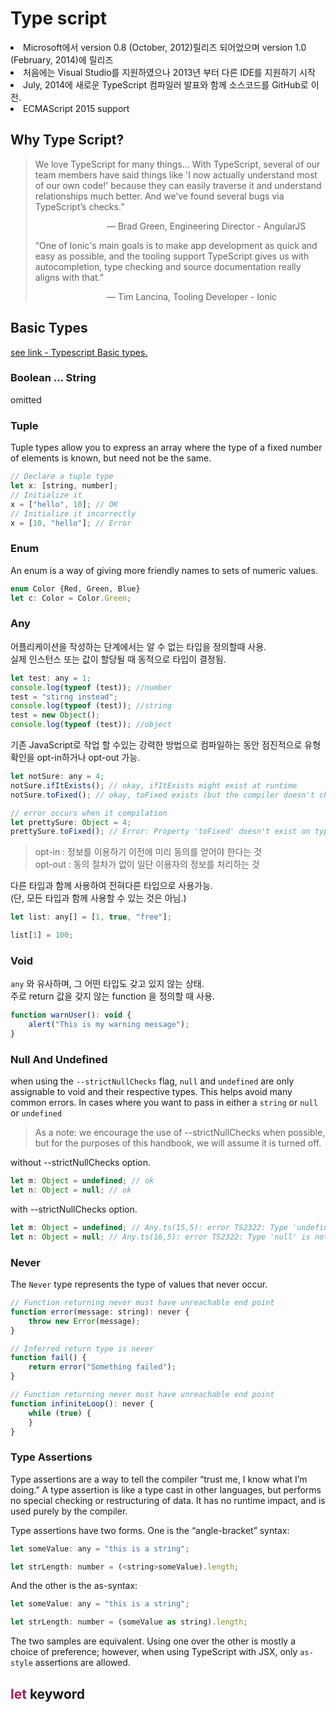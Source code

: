 # Type script

<li>Microsoft에서 version 0.8 (October, 2012)릴리즈 되어었으며 version 1.0 (February, 2014)에 릴리즈</li>
<li>처음에는 Visual Studio를 지원하였으나 2013년 부터 다른 IDE를 지원하기 시작</li>
<li>July, 2014에 새로운 TypeScript 컴파일러 발표와 함께 소스코드를 GitHub로 이전.</li>
<li>ECMAScript 2015 support</li>

## Why Type Script?

>We love TypeScript for many things… With TypeScript, several of our team members have said things like 'I now actually understand most of our own code!' because they can easily traverse it and understand relationships much better. And we’ve found several bugs via TypeScript’s checks.”
>
>&nbsp;&nbsp;&nbsp;&nbsp;&nbsp;&nbsp;&nbsp;&nbsp;&nbsp;&nbsp;&nbsp;&nbsp;&nbsp;&nbsp;&nbsp;&nbsp;&nbsp;&nbsp;&nbsp;&nbsp;&nbsp;&nbsp;&nbsp;&nbsp;&nbsp;&nbsp;&nbsp;&nbsp;&nbsp;— Brad Green, Engineering Director - AngularJS  
>
>“One of Ionic's main goals is to make app development as quick and easy as possible, and the tooling support TypeScript gives us with autocompletion, type checking and source documentation really aligns with that.”
>
>&nbsp;&nbsp;&nbsp;&nbsp;&nbsp;&nbsp;&nbsp;&nbsp;&nbsp;&nbsp;&nbsp;&nbsp;&nbsp;&nbsp;&nbsp;&nbsp;&nbsp;&nbsp;&nbsp;&nbsp;&nbsp;&nbsp;&nbsp;&nbsp;&nbsp;&nbsp;&nbsp;&nbsp;&nbsp;— Tim Lancina, Tooling Developer - Ionic


## Basic Types

[see link - Typescript Basic types.](https://www.typescriptlang.org/docs/handbook/basic-types.html)

### Boolean ... String
omitted
### Tuple
Tuple types allow you to express an array where the type of a fixed number of elements is known, but need not be the same.
```JavaScript
// Declare a tuple type
let x: [string, number];
// Initialize it
x = ["hello", 10]; // OK
// Initialize it incorrectly
x = [10, "hello"]; // Error
```

### Enum
An enum is a way of giving more friendly names to sets of numeric values.
```JavaScript
enum Color {Red, Green, Blue}
let c: Color = Color.Green;
```

### Any
어플리케이션을 작성하는 단계에서는 알 수 없는 타입을 정의할때 사용.  
실제 인스턴스 또는 값이 할당될 때 동적으로 타입이 결정됨.
```JavaScript
let test: any = 1;
console.log(typeof (test)); //number
test = "stirng instead";
console.log(typeof (test)); //string
test = new Object();
console.log(typeof (test)); //object
```
기존 JavaScript로 작업 할 수있는 강력한 방법으로 컴파일하는 동안 점진적으로 유형 확인을 opt-in하거나 opt-out 가능.
```JavaScript
let notSure: any = 4;
notSure.ifItExists(); // okay, ifItExists might exist at runtime
notSure.toFixed(); // okay, toFixed exists (but the compiler doesn't check)

// error occurs when it compilation
let prettySure: Object = 4;
prettySure.toFixed(); // Error: Property 'toFixed' doesn't exist on type 'Object'.
```
> opt-in : 정보를 이용하기 이전에 미리 동의를 얻어야 한다는 것  
> opt-out : 동의 절차가 없이 일단 이용자의 정보를 처리하는 것

다른 타입과 함께 사용하여 전혀다른 타입으로 사용가능.  
(단, 모든 타입과 함께 사용할 수 있는 것은 아님.)
```JavaScript
let list: any[] = [1, true, "free"];

list[1] = 100;
```

### Void
`any` 와 유사하며, 그 어떤 타입도 갖고 있지 않는 상태.  
주로 return 값을 갖지 않는 function 을 정의할 때 사용.
```JavaScript
function warnUser(): void {
    alert("This is my warning message");
}
```

### Null And Undefined

when using the `--strictNullChecks` flag, `null` and `undefined` are only assignable to void and their respective types. This helps avoid many common errors. In cases where you want to pass in either a `string` or `null` or `undefined`

>As a note: we encourage the use of --strictNullChecks when possible, but for the purposes of this handbook, we will assume it is turned off.  

without --strictNullChecks option.
```JavaScript
let m: Object = undefined; // ok
let n: Object = null; // ok
```
with --strictNullChecks option.
```JavaScript
let m: Object = undefined; // Any.ts(15,5): error TS2322: Type 'undefined' is not assignable to type 'Object'.
let n: Object = null; // Any.ts(16,5): error TS2322: Type 'null' is not assignable to type 'Object'.
```

### Never
The `Never` type represents the type of values that never occur.

```JavaScript
// Function returning never must have unreachable end point
function error(message: string): never {
    throw new Error(message);
}

// Inferred return type is never
function fail() {
    return error("Something failed");
}

// Function returning never must have unreachable end point
function infiniteLoop(): never {
    while (true) {
    }
}
```

### Type Assertions

Type assertions are a way to tell the compiler “trust me, I know what I’m doing.” A type assertion is like a type cast in other languages, but performs no special checking or restructuring of data. It has no runtime impact, and is used purely by the compiler.

Type assertions have two forms. One is the “angle-bracket” syntax:

```Javascript
let someValue: any = "this is a string";

let strLength: number = (<string>someValue).length;
```
And the other is the as-syntax:

```JavaScript
let someValue: any = "this is a string";

let strLength: number = (someValue as string).length;
```

The two samples are equivalent. Using one over the other is mostly a choice of preference; however, when using TypeScript with JSX, only `as-style` assertions are allowed.


## <span style="color:#a71d5d">let</span> keyword
